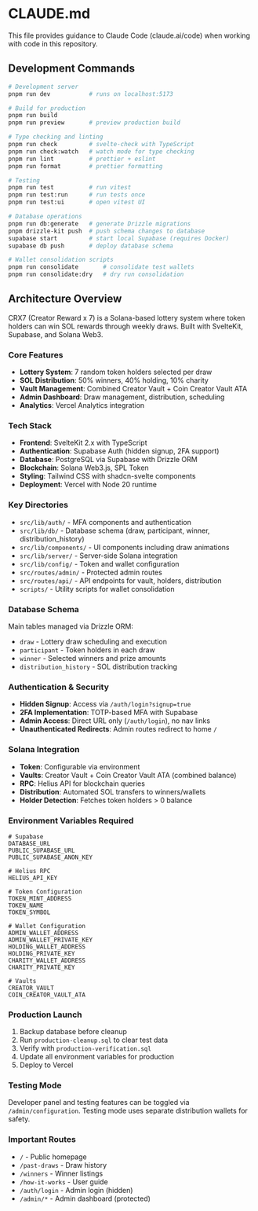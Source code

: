 # CLAUDE.md

This file provides guidance to Claude Code (claude.ai/code) when working with code in this repository.

## Development Commands

```bash
# Development server
pnpm run dev           # runs on localhost:5173

# Build for production
pnpm run build
pnpm run preview       # preview production build

# Type checking and linting
pnpm run check         # svelte-check with TypeScript
pnpm run check:watch   # watch mode for type checking
pnpm run lint          # prettier + eslint
pnpm run format        # prettier formatting

# Testing
pnpm run test          # run vitest
pnpm run test:run      # run tests once
pnpm run test:ui       # open vitest UI

# Database operations
pnpm run db:generate   # generate Drizzle migrations
pnpm drizzle-kit push  # push schema changes to database
supabase start         # start local Supabase (requires Docker)
supabase db push       # deploy database schema

# Wallet consolidation scripts
pnpm run consolidate       # consolidate test wallets
pnpm run consolidate:dry   # dry run consolidation
```

## Architecture Overview

CRX7 (Creator Reward x 7) is a Solana-based lottery system where token holders can win SOL rewards through weekly draws. Built with SvelteKit, Supabase, and Solana Web3.

### Core Features

- **Lottery System**: 7 random token holders selected per draw
- **SOL Distribution**: 50% winners, 40% holding, 10% charity
- **Vault Management**: Combined Creator Vault + Coin Creator Vault ATA
- **Admin Dashboard**: Draw management, distribution, scheduling
- **Analytics**: Vercel Analytics integration

### Tech Stack

- **Frontend**: SvelteKit 2.x with TypeScript
- **Authentication**: Supabase Auth (hidden signup, 2FA support)
- **Database**: PostgreSQL via Supabase with Drizzle ORM
- **Blockchain**: Solana Web3.js, SPL Token
- **Styling**: Tailwind CSS with shadcn-svelte components
- **Deployment**: Vercel with Node 20 runtime

### Key Directories

- `src/lib/auth/` - MFA components and authentication
- `src/lib/db/` - Database schema (draw, participant, winner, distribution_history)
- `src/lib/components/` - UI components including draw animations
- `src/lib/server/` - Server-side Solana integration
- `src/lib/config/` - Token and wallet configuration
- `src/routes/admin/` - Protected admin routes
- `src/routes/api/` - API endpoints for vault, holders, distribution
- `scripts/` - Utility scripts for wallet consolidation

### Database Schema

Main tables managed via Drizzle ORM:

- `draw` - Lottery draw scheduling and execution
- `participant` - Token holders in each draw
- `winner` - Selected winners and prize amounts
- `distribution_history` - SOL distribution tracking

### Authentication & Security

- **Hidden Signup**: Access via `/auth/login?signup=true`
- **2FA Implementation**: TOTP-based MFA with Supabase
- **Admin Access**: Direct URL only (`/auth/login`), no nav links
- **Unauthenticated Redirects**: Admin routes redirect to home `/`

### Solana Integration

- **Token**: Configurable via environment
- **Vaults**: Creator Vault + Coin Creator Vault ATA (combined balance)
- **RPC**: Helius API for blockchain queries
- **Distribution**: Automated SOL transfers to winners/wallets
- **Holder Detection**: Fetches token holders > 0 balance

### Environment Variables Required

```
# Supabase
DATABASE_URL
PUBLIC_SUPABASE_URL
PUBLIC_SUPABASE_ANON_KEY

# Helius RPC
HELIUS_API_KEY

# Token Configuration
TOKEN_MINT_ADDRESS
TOKEN_NAME
TOKEN_SYMBOL

# Wallet Configuration
ADMIN_WALLET_ADDRESS
ADMIN_WALLET_PRIVATE_KEY
HOLDING_WALLET_ADDRESS
HOLDING_PRIVATE_KEY
CHARITY_WALLET_ADDRESS
CHARITY_PRIVATE_KEY

# Vaults
CREATOR_VAULT
COIN_CREATOR_VAULT_ATA
```

### Production Launch

1. Backup database before cleanup
2. Run `production-cleanup.sql` to clear test data
3. Verify with `production-verification.sql`
4. Update all environment variables for production
5. Deploy to Vercel

### Testing Mode

Developer panel and testing features can be toggled via `/admin/configuration`. Testing mode uses separate distribution wallets for safety.

### Important Routes

- `/` - Public homepage
- `/past-draws` - Draw history
- `/winners` - Winner listings
- `/how-it-works` - User guide
- `/auth/login` - Admin login (hidden)
- `/admin/*` - Admin dashboard (protected)
